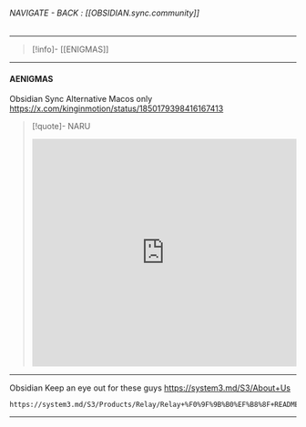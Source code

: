 
###### NAVIGATE - BACK :  [[OBSIDIAN.sync.community]]
----
>[!info]- [[ENIGMAS]]
----
#### AENIGMAS




Obsidian Sync
   Alternative
      Macos only
https://x.com/kinginmotion/status/1850179398416167413
>[!quote]- NARU
><iframe allowfullscreen src="https://x.com/kinginmotion/status/1850179398416167413" width="100%" height="400" frameborder="0" allow="accelerometer; autoplay; clipboard-write; encrypted-media; gyroscope; picture-in-picture"></iframe>


----

Obsidian
Keep an eye out for these guys
https://system3.md/S3/About+Us

	https://system3.md/S3/Products/Relay/Relay+%F0%9F%9B%B0%EF%B8%8F+README



------
